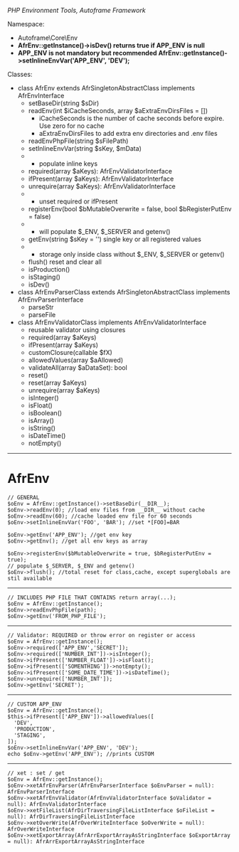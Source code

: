 *PHP Environment Tools, Autoframe Framework*

Namespace:
- Autoframe\Core\Env
- **AfrEnv::getInstance()->isDev() returns true if APP_ENV is null**
- **APP_ENV is not mandatory but recommended AfrEnv::getInstance()->setInlineEnvVar('APP_ENV', 'DEV');**

Classes:
- class AfrEnv extends AfrSingletonAbstractClass implements AfrEnvInterface
  - setBaseDir(string $sDir)
  - readEnv(int $iCacheSeconds, array $aExtraEnvDirsFiles = [])
    * iCacheSeconds is the number of cache seconds before expire. Use zero for no cache
    * aExtraEnvDirsFiles to add extra env directories and .env files
  - readEnvPhpFile(string $sFilePath)
  - setInlineEnvVar(string $sKey, $mData)
  - - populate inline keys
  - required(array $aKeys): AfrEnvValidatorInterface
  - ifPresent(array $aKeys): AfrEnvValidatorInterface
  - unrequire(array $aKeys): AfrEnvValidatorInterface
  - - unset required or ifPresent
  - registerEnv(bool $bMutableOverwrite = false, bool $bRegisterPutEnv = false)
  - - will populate $_ENV, $_SERVER and getenv()
  - getEnv(string $sKey = '') single key or all registered values
  - - storage only inside class without $_ENV, $_SERVER or getenv()
  - flush()  reset and clear all
  - isProduction()
  - isStaging()
  - isDev()
- class AfrEnvParserClass extends AfrSingletonAbstractClass implements AfrEnvParserInterface
    - parseStr
    - parseFile
- class AfrEnvValidatorClass implements AfrEnvValidatorInterface
    - reusable validator using closures
    - required(array $aKeys)
    - ifPresent(array $aKeys)
    - customClosure(callable $fX)
    - allowedValues(array $aAllowed)
    - validateAll(array $aDataSet): bool
    - reset()
    - reset(array $aKeys)
    - unrequire(array $aKeys)
    - isInteger()
    - isFloat()
    - isBoolean()
    - isArray()
    - isString()
    - isDateTime()
    - notEmpty()

---

# AfrEnv

    // GENERAL
    $oEnv = AfrEnv::getInstance()->setBaseDir(__DIR__);
    $oEnv->readEnv(0); //load env files from __DIR__ without cache
    $oEnv->readEnv(60); //cache loaded env file for 60 seconds
    $oEnv->setInlineEnvVar('FOO', 'BAR'); //set *[FOO]=BAR
    
    $oEnv->getEnv('APP_ENV'); //get env key
    $oEnv->getEnv(); //get all env keys as array

    $oEnv->registerEnv($bMutableOverwrite = true, $bRegisterPutEnv = true);
    // populate $_SERVER, $_ENV and getenv()
    $oEnv->flush(); //total reset for class,cache, except superglobals are stil available

---

    // INCLUDES PHP FILE THAT CONTAINS return array(...);
    $oEnv = AfrEnv::getInstance();
    $oEnv->readEnvPhpFile(path);
    $oEnv->getEnv('FROM_PHP_FILE');

---

    // Validator: REQUIRED or throw error on register or access
    $oEnv = AfrEnv::getInstance();
    $oEnv->required(['APP_ENV','SECRET']);
    $oEnv->required(['NUMBER_INT'])->isInteger();
    $oEnv->ifPresent(['NUMBER_FLOAT'])->isFloat();
    $oEnv->ifPresent(['SOMENTHING'])->notEmpty();
    $oEnv->ifPresent(['SOME_DATE_TIME'])->isDateTime();
    $oEnv->unrequire(['NUMBER_INT']);
    $oEnv->getEnv('SECRET');

---

    // CUSTOM APP_ENV
    $oEnv = AfrEnv::getInstance();
    $this->ifPresent(['APP_ENV'])->allowedValues([
      'DEV',
      'PRODUCTION',
      'STAGING',
    ]);
    $oEnv->setInlineEnvVar('APP_ENV', 'DEV');
    echo $oEnv->getEnv('APP_ENV'); //prints CUSTOM
	
---

    // xet : set / get
    $oEnv = AfrEnv::getInstance();
    $oEnv->xetAfrEnvParser(AfrEnvParserInterface $oEnvParser = null): AfrEnvParserInterface
    $oEnv->xetAfrEnvValidator(AfrEnvValidatorInterface $oValidator = null): AfrEnvValidatorInterface
    $oEnv->xetFileList(AfrDirTraversingFileListInterface $oFileList = null): AfrDirTraversingFileListInterface
    $oEnv->xetOverWrite(AfrOverWriteInterface $oOverWrite = null): AfrOverWriteInterface
    $oEnv->xetExportArray(AfrArrExportArrayAsStringInterface $oExportArray = null): AfrArrExportArrayAsStringInterface

